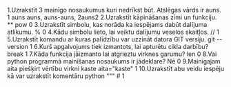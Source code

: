 1.Uzrakstīt 3 mainīgo nosaukumus kuri nedrīkst būt. Atslēgas vārds ir auns. 1
auns auns, auns-auns, 2auns2
2.Uzrakstīt kāpināšanas zīmi un funkciju. 
**  pow 0
3.Uzrakstīt simbolu, kas norāda ka iespējams dabūt dalījuma atlikumu. 
% 0
4.Kādu simbolu lieto, lai veiktu dalījumu veselos skaitļos.
// 1
5.Uzrakstīt komandu ar kuras palīdzību var uzzināt datora GIT versiju.
git --version 1
6.Kurš apgalvojums tiek izmantots, lai apturētu cikla darbību?
break 1
7.Kāda funkcija jāizmanto lai atgrieztu virknes garumu?
len 0
8.Vai python programmā mainīšanas nosaukums ir jādeklare?
Nē 0
9.Mainīgajam aita piešķirt vērtību virkni kaste
aita="kaste" 1
10.Uzrakstīt abu veidu iespēju kā var uzrakstīt komentāru python
""" # 1
